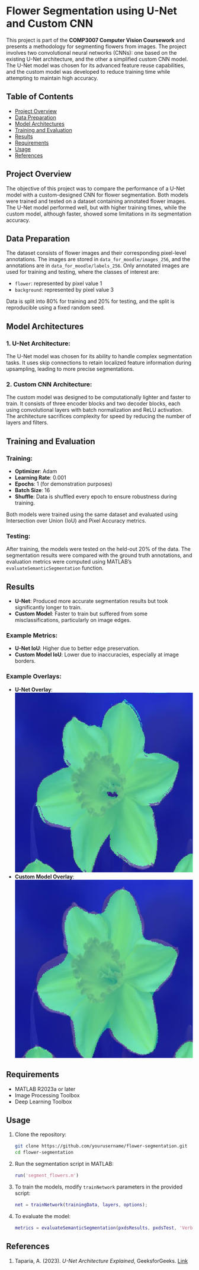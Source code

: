 
# Flower Segmentation using U-Net and Custom CNN

This project is part of the **COMP3007 Computer Vision Coursework** and presents a methodology for segmenting flowers from images. The project involves two convolutional neural networks (CNNs): one based on the existing U-Net architecture, and the other a simplified custom CNN model. The U-Net model was chosen for its advanced feature reuse capabilities, and the custom model was developed to reduce training time while attempting to maintain high accuracy.

## Table of Contents
- [Project Overview](#project-overview)
- [Data Preparation](#data-preparation)
- [Model Architectures](#model-architectures)
- [Training and Evaluation](#training-and-evaluation)
- [Results](#results)
- [Requirements](#requirements)
- [Usage](#usage)
- [References](#references)

## Project Overview

The objective of this project was to compare the performance of a U-Net model with a custom-designed CNN for flower segmentation. Both models were trained and tested on a dataset containing annotated flower images. The U-Net model performed well, but with higher training times, while the custom model, although faster, showed some limitations in its segmentation accuracy.

## Data Preparation

The dataset consists of flower images and their corresponding pixel-level annotations. The images are stored in `data_for_moodle/images_256`, and the annotations are in `data_for_moodle/labels_256`. Only annotated images are used for training and testing, where the classes of interest are:
- `flower`: represented by pixel value 1
- `background`: represented by pixel value 3

Data is split into 80% for training and 20% for testing, and the split is reproducible using a fixed random seed.

## Model Architectures

### 1. **U-Net Architecture**:
The U-Net model was chosen for its ability to handle complex segmentation tasks. It uses skip connections to retain localized feature information during upsampling, leading to more precise segmentations.

### 2. **Custom CNN Architecture**:
The custom model was designed to be computationally lighter and faster to train. It consists of three encoder blocks and two decoder blocks, each using convolutional layers with batch normalization and ReLU activation. The architecture sacrifices complexity for speed by reducing the number of layers and filters.

## Training and Evaluation

### Training:
- **Optimizer**: Adam
- **Learning Rate**: 0.001
- **Epochs**: 1 (for demonstration purposes)
- **Batch Size**: 16
- **Shuffle**: Data is shuffled every epoch to ensure robustness during training.

Both models were trained using the same dataset and evaluated using Intersection over Union (IoU) and Pixel Accuracy metrics.

### Testing:
After training, the models were tested on the held-out 20% of the data. The segmentation results were compared with the ground truth annotations, and evaluation metrics were computed using MATLAB’s `evaluateSemanticSegmentation` function.

## Results

- **U-Net**: Produced more accurate segmentation results but took significantly longer to train.
- **Custom Model**: Faster to train but suffered from some misclassifications, particularly on image edges.

### Example Metrics:
- **U-Net IoU**: Higher due to better edge preservation.
- **Custom Model IoU**: Lower due to inaccuracies, especially at image borders.

### Example Overlays:
- **U-Net Overlay**:
    ![U-Net Result](U-net_model_overlay.png)
- **Custom Model Overlay**:
    ![Custom Model Result](Custom_model_overlay.png)

## Requirements

- MATLAB R2023a or later
- Image Processing Toolbox
- Deep Learning Toolbox

## Usage

1. Clone the repository:
   ```bash
   git clone https://github.com/yourusername/flower-segmentation.git
   cd flower-segmentation
   ```

2. Run the segmentation script in MATLAB:
   ```matlab
   run('segment_flowers.m')
   ```

3. To train the models, modify `trainNetwork` parameters in the provided script:
   ```matlab
   net = trainNetwork(trainingData, layers, options);
   ```

4. To evaluate the model:
   ```matlab
   metrics = evaluateSemanticSegmentation(pxdsResults, pxdsTest, 'Verbose', true);
   ```

## References

1. Taparia, A. (2023). *U-Net Architecture Explained*, GeeksforGeeks. [Link](https://www.geeksforgeeks.org/u-net-architecture-explained/)
